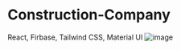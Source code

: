 # Construction-Company
React, Firbase, Tailwind CSS, Material UI
![image](https://github.com/turanserdar/Construction-Company/assets/85623664/8ae8a098-509f-4168-bb66-9c49ead1f455)
